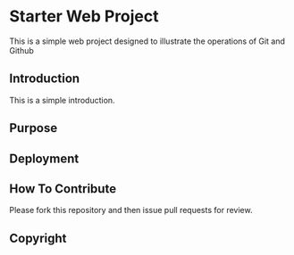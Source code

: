 # Starter Web Project
This is a simple web project designed to illustrate the operations of Git and Github

## Introduction
This is a simple introduction.

## Purpose

## Deployment

## How To Contribute
Please fork this repository and then issue pull requests for review.

## Copyright